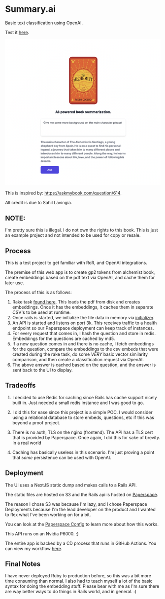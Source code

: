 # Summary.ai

Basic text classification using OpenAI.

Test it [here](http://summary.ai.s3-website.us-east-2.amazonaws.com/).

![Alt text](./summaryai.png "Summary AI")

This is inspired by: https://askmybook.com/question/614.

All credit is due to Sahil Lavingia.

## NOTE:

I'm pretty sure this is illegal. I do not own the rights to this book. This is just an example project and not intended to be used for copy or resale.

## Process

This is a test project to get familiar with RoR, and OpenAI integrations.

The premise of this web app is to create gp2 tokens from alchemist book, create embeddings based on the pdf text via OpenAI, and cache them for later use.

The process of this is as follows:

1. Rake task [found here](./api/lib/tasks/load.rake). This loads the pdf from disk and creates embeddings. Once it has the embeddings, it caches them in separate CSV's to be used at runtime.
2. Once rails is started, we initialize the file data in memory via [initializer](./api/config/initializers/load_embeds.rb).
3. An API is started and listens on port 3k. This receives traffic to a health endpoint so our Paperspace deployment can keep track of instances.
4. For every request that comes in, I hash the question and store in redis. Embeddings for the questions are cached by md5.
5. If a new question comes in and there is no cache, I fetch embeddings for the question, compare the embeddings to the csv embeds that were created during the rake task, do some *VERY* basic vector similarity comparison, and then create a classification request via OpenAI.
6. The above answer is cached based on the question, and the answer is sent back to the UI to display.

## Tradeoffs

1. I decided to use Redis for caching since Rails has cache support nicely built in. Just needed a small redis instance and I was good to go.

2. I did this for ease since this project is a simple POC. I would consider using a relational database to store embeds, questions, etc if this was beyond a proof project.

3. There is no auth, TLS on the nginx (frontend). The API has a TLS cert that is provided by Paperspace. Once again, I did this for sake of brevity. In a real world 

4. Caching has basically useless in this scenario. I'm just proving a point that *some* persistence can be used with OpenAI.

## Deployment

The UI uses a NextJS static dump and makes calls to a Rails API.

The static files are hosted on S3 and the Rails api is hosted on [Paperspace](https://www.paperspace.com/gradient/deployments).

The reason I chose S3 was because I'm lazy, and I chose Paperspace Deployments because I'm the lead developer on the product and I wanted to flex what I've been working on for a bit.

You can look at the [Paperspace Config](.paperspace/config.yaml) to learn more about how this works. 

This API runs on an Nvidia P6000. :)

The entire app is backed by a CD process that runs in GitHub Actions. You can view my workflow [here](.github/workflows/main.yml).

## Final Notes

I have never deployed Ruby to production before, so this was a bit more time consuming than normal. I also had to teach myself a lot of the basic syntax for doing the embedding stuff. Please bear with me as I'm sure there are way better ways to do things in Rails world, and in general. :)



